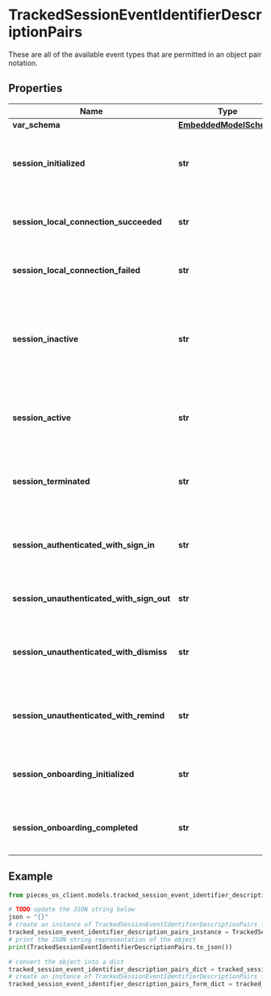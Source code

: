 # TrackedSessionEventIdentifierDescriptionPairs

These are all of the available event types that are permitted in an object pair notation.

## Properties

Name | Type | Description | Notes
------------ | ------------- | ------------- | -------------
**var_schema** | [**EmbeddedModelSchema**](EmbeddedModelSchema) |  | [optional] 
**session_initialized** | **str** | The key value pair for an application being opened. | [optional] 
**session_local_connection_succeeded** | **str** | There was a successful connection locally | [optional] 
**session_local_connection_failed** | **str** | There was a failed connection locally | [optional] 
**session_inactive** | **str** | If the current application is in the background or not, could also be minimized. | [optional] 
**session_active** | **str** | If the application has been brought to the forground. | [optional] 
**session_terminated** | **str** | If the user has closed the application, thus ending the session. | [optional] 
**session_authenticated_with_sign_in** | **str** | A user has signed into this session with a an external account | [optional] 
**session_unauthenticated_with_sign_out** | **str** | A user has signed out of this session | [optional] 
**session_unauthenticated_with_dismiss** | **str** | A user did not sign into the session with a dismissal | [optional] 
**session_unauthenticated_with_remind** | **str** | A user did not sign into the session with a reminder | [optional] 
**session_onboarding_initialized** | **str** | Onboarding has been initialized for this session | [optional] 
**session_onboarding_completed** | **str** | Onboarding has been completed for this session | [optional] 

## Example

```python
from pieces_os_client.models.tracked_session_event_identifier_description_pairs import TrackedSessionEventIdentifierDescriptionPairs

# TODO update the JSON string below
json = "{}"
# create an instance of TrackedSessionEventIdentifierDescriptionPairs from a JSON string
tracked_session_event_identifier_description_pairs_instance = TrackedSessionEventIdentifierDescriptionPairs.from_json(json)
# print the JSON string representation of the object
print(TrackedSessionEventIdentifierDescriptionPairs.to_json())

# convert the object into a dict
tracked_session_event_identifier_description_pairs_dict = tracked_session_event_identifier_description_pairs_instance.to_dict()
# create an instance of TrackedSessionEventIdentifierDescriptionPairs from a dict
tracked_session_event_identifier_description_pairs_form_dict = tracked_session_event_identifier_description_pairs.from_dict(tracked_session_event_identifier_description_pairs_dict)
```


